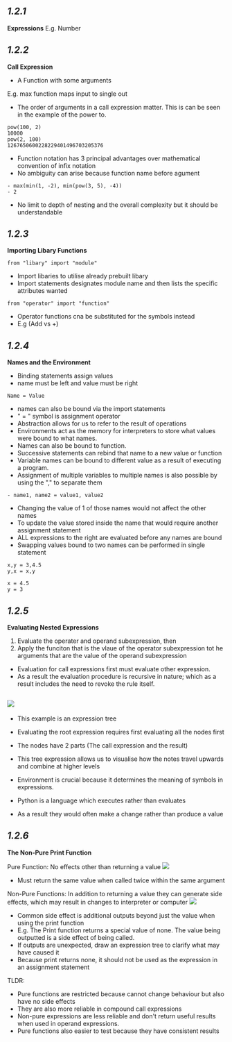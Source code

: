 ***1.2.1***
- 
**Expressions**
E.g. Number

***1.2.2***
- 
**Call Expression**

- A Function with some arguments 

E.g. max function maps input to single out 

- The order of arguments in a call expression matter.
This is can be seen in the example of the power to.

```
pow(100, 2)
10000
pow(2, 100)
1267650600228229401496703205376
```

- Function notation has 3 principal advantages over mathematical
convention of infix notation
- No ambiguity can arise because function name before agument
``` 
- max(min(1, -2), min(pow(3, 5), -4))
- 2
```

- No limit to depth of nesting and the overall complexity 
but it should be understandable

***1.2.3***
- 

**Importing Libary Functions**
``` 
from "libary" import "module"
```
- Import libaries to utilise already prebuilt libary 
- Import statements designates module name and then lists the specific attributes wanted


``` 
from "operator" import "function"
```
- Operator functions cna be substituted for the symbols instead 
- E.g (Add vs +)


***1.2.4***
- 
**Names and the Environment**

- Binding statements assign values 
- name must be left and value must be right 
``` 
Name = Value 
```
- names can also be bound via the import statements
- " = " symbol is assignment operator
- Abstraction allows for us to refer to the result of operations
- Environments act as the memory for interpreters to store what values were bound to what names. 
- Names can also be bound to function. 
- Successive statements can rebind that name to a new value or function 
- Variable names can be bound to different value as a result of executing a program. 
- Assignment of multiple variables to multiple names is also possible by using the "," to separate them 

``` 
- name1, name2 = value1, value2
```
- Changing the value of 1 of those names would not affect the other names
- To update the value stored inside the name that would require another assignment statement  
- ALL expressions to the right are evaluated before any names are bound
- Swapping values bound to two names can be performed in single statement 
```
x,y = 3,4.5
y,x = x,y

x = 4.5
y = 3
```

***1.2.5***
- 
**Evaluating Nested Expressions**

1) Evaluate the operater and operand subexpression, then
2) Apply the funciton that is the vlaue of the operator subexpression tot he arguments that are the value of the operand subexpression 

- Evaluation for call expressions first must evaluate other expression.
- As a result the evaluation procedure is recursive in nature; which as a result includes the need to revoke the rule itself.

![](../../AppData/Local/Temp/expression_tree.png)
- 
- This example is an expression tree
- Evaluating the root expression requires first evaluating all the nodes first
- The nodes have 2 parts (The call expression and the result)
- This tree expression  allows us to visualise how the notes travel upwards and combine at higher levels
- Environment is crucial because it determines the meaning of symbols in expressions.


- Python is a language which executes rather than evaluates
- As a result they would often make a change rather than produce a value 


***1.2.6***
- 
**The Non-Pure Print Function**

Pure Function: No effects other than returning a value
![](../../AppData/Local/Temp/function_abs.png)
- Must return the same value when called twice within the same argument


Non-Pure Functions: In addition to returning a value they can generate side effects, which may result in changes to interpreter or computer
![](../../AppData/Local/Temp/function_print.png)
- Common side effect is additional outputs beyond just the value when using the print function 
- E.g. The Print function returns a special value of none. The value being outputted is a side effect of being called.
- If outputs are unexpected, draw an expression tree to clarify what may have caused it
- Because print returns none, it should not be used as the expression in an assignment statement

TLDR:
- Pure functions are restricted because cannot change behaviour but also have no side effects
- They are also more reliable in compound call expressions
- Non-pure expressions are less reliable and don't return useful results when used in operand expressions.
- Pure functions also easier to test because they have consistent results 